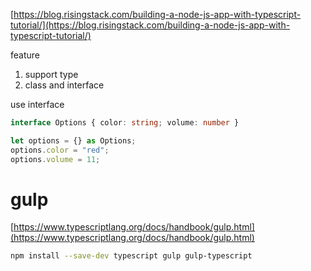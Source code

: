 [https://blog.risingstack.com/building-a-node-js-app-with-typescript-tutorial/](https://blog.risingstack.com/building-a-node-js-app-with-typescript-tutorial/)

feature

1. support type
2. class and interface

use interface

```ts
interface Options { color: string; volume: number }

let options = {} as Options;
options.color = "red";
options.volume = 11;
```

# gulp

[https://www.typescriptlang.org/docs/handbook/gulp.html](https://www.typescriptlang.org/docs/handbook/gulp.html)

```bash
npm install --save-dev typescript gulp gulp-typescript
```



